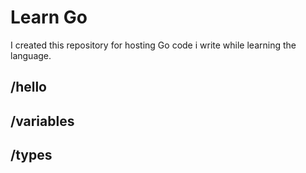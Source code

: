 # Learn Go

I created this repository for hosting Go code i write while learning the language.

## /hello

## /variables

## /types
